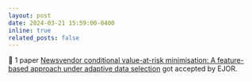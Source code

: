 ```yaml
---
layout: post
date: 2024-03-21 15:59:00-0400
inline: true
related_posts: false
---
```


📝 1 paper [Newsvendor conditional value-at-risk minimisation: A feature-based approach under adaptive data selection](https://www.sciencedirect.com/science/article/pii/S0377221723006720) got accepted by EJOR.
